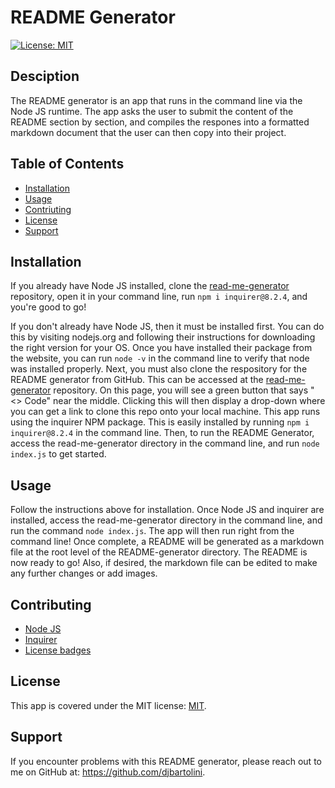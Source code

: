 # README Generator

  [![License: MIT](https://img.shields.io/badge/License-MIT-yellow.svg)](https://opensource.org/licenses/MIT)

  ## Desciption
  The README generator is an app that runs in the command line via the Node JS runtime. The app asks the user to submit the content of the README section by section, and compiles the respones into a formatted markdown document that the user can then copy into their project. 

  ## Table of Contents
  * [Installation](#installation)
  * [Usage](#usage)
  * [Contriuting](contributing)
  * [License](#license)
  * [Support](support)
  
  ## Installation
  If you already have Node JS installed, clone the [read-me-generator](https://github.com/djbartolini/read-me-generator) repository, open it in your command line, run `npm i inquirer@8.2.4`, and you're good to go!

  If you don't already have Node JS, then it must be installed first. You can do this by visiting nodejs.org and following their instructions for downloading the right version for your OS. Once you have installed their package from the website, you can run `node -v` in the command line to verify that node was installed properly. Next, you must also clone the respository for the README generator from GitHub. This can be accessed at the [read-me-generator](https://github.com/djbartolini/read-me-generator) repository. On this page, you will see a green button that says "<> Code" near the middle. Clicking this will then display a drop-down where you can get a link to clone this repo onto your local machine. This app runs using the inquirer NPM package. This is easily installed by running `npm i inquirer@8.2.4` in the command line. Then, to run the README Generator, access the read-me-generator directory in the command line, and run `node index.js` to get started.

  ## Usage
  Follow the instructions above for installation. Once Node JS and inquirer are installed, access the read-me-generator directory in the command line, and run the command `node index.js`. The app will then run right from the command line! Once complete, a README will be generated as a markdown file at the root level of the README-generator directory. The README is now ready to go! Also, if desired, the markdown file can be edited to make any further changes or add images.

  ## Contributing
  * [Node JS](https://nodejs.org/en/)
  * [Inquirer](https://www.npmjs.com/package/inquirer)
  * [License badges](https://gist.github.com/lukas-h/2a5d00690736b4c3a7ba) 

  ## License
  This app is covered under the MIT license: [MIT](https://opensource.org/licenses/MIT).

  ## Support
  If you encounter problems with this README generator, please reach out to me on GitHub at: https://github.com/djbartolini.
